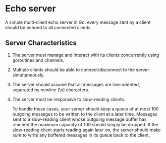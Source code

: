 # Echo server
A simple multi-client echo server in Go: every message
sent by a client should be echoed to all connected clients.

## Server Characteristics

1. The server must manage and interact with its clients concurrently using goroutines and channels. 
   
2. Multiple clients should be able to connect/disconnect to the server simultaneously.

3. The server should assume that all messages are line-oriented, separated by newline (\n) characters.
   
4. The server must be responsive to slow-reading clients. 

   To handle these cases, your server should keep a queue of at most 100 outgoing messages to be written to the client at a later time. Messages sent to a slow-reading client whose outgoing message buffer has reached the maximum capacity of 100 should simply be dropped. If the slow-reading client starts reading again later on, the server should make sure to write any buffered messages in its queue back to the client.

